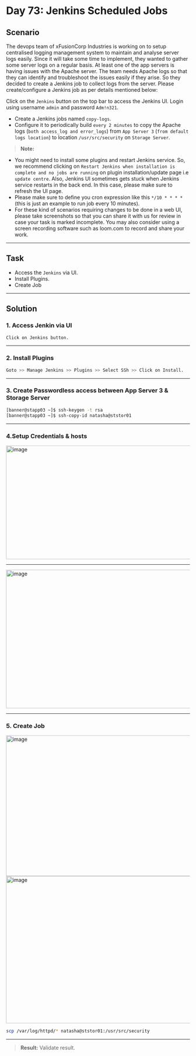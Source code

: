 # Day 73: Jenkins Scheduled Jobs

## Scenario

The devops team of xFusionCorp Industries is working on to setup centralised logging management system to maintain and analyse server logs easily. Since it will take some time to implement, they wanted to gather some server logs on a regular basis. At least one of the app servers is having issues with the Apache server. The team needs Apache logs so that they can identify and troubleshoot the issues easily if they arise. So they decided to create a Jenkins job to collect logs from the server. Please create/configure a Jenkins job as per details mentioned below:

 Click on the `Jenkins` button on the top bar to access the Jenkins UI. Login using username `admin` and password `Adm!n321`.
 
- Create a Jenkins jobs named `copy-logs`.
- Configure it to periodically build `every 2 minutes` to copy the Apache logs (`both access_log and error_logs`) from `App Server 3` (`from default logs location`) to location `/usr/src/security` on `Storage Server`.


> **Note:**
- You might need to install some plugins and restart Jenkins service. So, we recommend clicking on `Restart Jenkins when installation is complete and no jobs are running` on plugin installation/update page i.e `update centre`. Also, Jenkins UI sometimes gets stuck when Jenkins service restarts in the back end. In this case, please make sure to refresh the UI page.
- Please make sure to define you cron expression like this `*/10 * * * *` (this is just an example to run job every 10 minutes).
- For these kind of scenarios requiring changes to be done in a web UI, please take screenshots so that you can share it with us for review in case your task is marked incomplete. You may also consider using a screen recording software such as loom.com to record and share your work.
---

## Task

- Access the `Jenkins` via UI.
- Install Plugins.
- Create Job


---

## Solution

### 1. Access Jenkin via UI

```bash
Click on Jenkins button.
```
---

### 2. Install Plugins
```bash
Goto >> Manage Jenkins >> Plugins >> Select SSh >> Click on Install.
```

---

### 3. Create Passwordless access between App Server 3 & Storage Server
```bash
[banner@stapp03 ~]$ ssh-keygen -t rsa
[banner@stapp03 ~]$ ssh-copy-id natasha@ststor01

```
---


### 4.Setup Credentials & hosts

<img width="869" height="311" alt="image" src="https://github.com/user-attachments/assets/6c2b4f56-e389-4784-b8f9-b10dcd191a73" />

---
<img width="834" height="379" alt="image" src="https://github.com/user-attachments/assets/7f470e76-ce5d-4167-91ab-149a3bb52bf1" />

---



### 5. Create Job

<img width="932" height="385" alt="image" src="https://github.com/user-attachments/assets/1c68947f-b89b-45c0-9bf2-7d93c4eb8a38" />
<img width="953" height="403" alt="image" src="https://github.com/user-attachments/assets/5d72b016-1bd4-4b7e-bcaf-2ad5cbef8011" />

```bash
scp /var/log/httpd/* natasha@ststor01:/usr/src/security
```

---


> **Result:**  Validate result.

